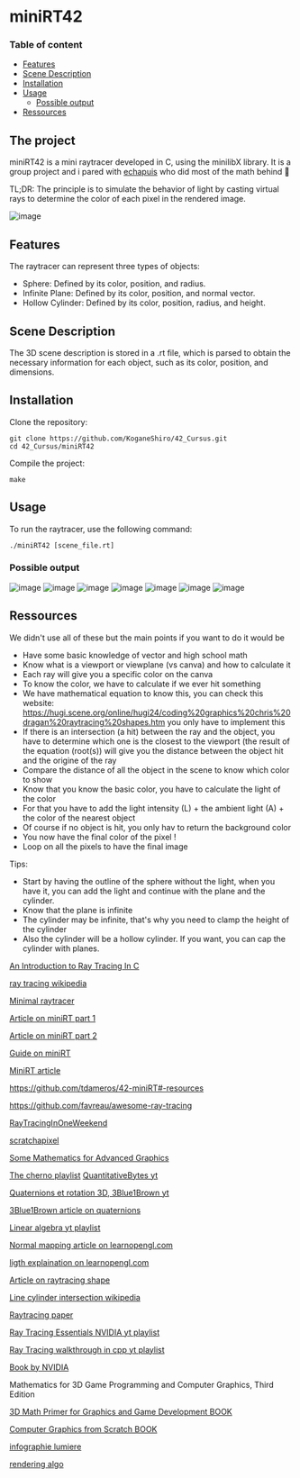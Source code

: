 # miniRT42
### Table of content
- [Features](#features)
- [Scene Description](#scene-description)
- [Installation](#installation)
- [Usage](#usage)
  - [Possible output](#possible-output)
- [Ressources](#ressources)

## The project
miniRT42 is a mini raytracer developed in C, using the minilibX library.
It is a group project and i pared with [echapuis](https://github.com/Asa973) who did most of the math behind 🤣

TL;DR:
The principle is to simulate the behavior of light by casting virtual rays to determine the color of each pixel in the rendered image.

![image](https://github.com/user-attachments/assets/e451036e-c45b-41d8-9cb8-3261a9a671da)

## Features

The raytracer can represent three types of objects:

-  Sphere: Defined by its color, position, and radius.  
-  Infinite Plane: Defined by its color, position, and normal vector.
-  Hollow Cylinder: Defined by its color, position, radius, and height.

## Scene Description

The 3D scene description is stored in a .rt file, which is parsed to obtain the necessary information for each object, such as its color, position, and dimensions.

## Installation

  Clone the repository:
```
git clone https://github.com/KoganeShiro/42_Cursus.git
cd 42_Cursus/miniRT42
```

Compile the project:

```
make
```

## Usage

To run the raytracer, use the following command:
```
./miniRT42 [scene_file.rt]
```

### Possible output
![image](https://github.com/user-attachments/assets/6df9cc9b-9c9d-4a0f-a660-65e3512fc59c)
![image](https://github.com/user-attachments/assets/2fc79a5d-1a66-495f-b023-c9e604a2ee33)
![image](https://github.com/user-attachments/assets/afbb985c-15f5-4cd9-8346-aebf5293dbec)
![image](https://github.com/user-attachments/assets/1c7872aa-e493-450e-b1e7-c979aad3dd22)
![image](https://github.com/user-attachments/assets/ae50be91-bc8b-4282-acff-4a7d4c9bd7d4)
![image](https://github.com/user-attachments/assets/23d948a5-7414-42bd-ba3e-dab65469b76a)
![image](https://github.com/user-attachments/assets/562fea3e-765c-4f9e-9cac-0c1399ae6f23)


## Ressources
We didn't use all of these but the main points if you want to do it would be
- Have some basic knowledge of vector and high school math
- Know what is a viewport or viewplane (vs canva) and how to calculate it
- Each ray will give you a specific color on the canva
- To know the color, we have to calculate if we ever hit something
- We have mathematical equation to know this, you can check this website: https://hugi.scene.org/online/hugi24/coding%20graphics%20chris%20dragan%20raytracing%20shapes.htm you only have to implement this
- If there is an intersection (a hit) between the ray and the object, you have to determine which one is the closest to the viewport (the result of the equation (root(s)) will give you the distance between the object hit and the origine of the ray
- Compare the distance of all the object in the scene to know which color to show
- Know that you know the basic color, you have to calculate the light of the color
- For that you have to add the light intensity (L) + the ambient light (A) + the color of the nearest object
- Of course if no object is hit, you only hav to return the background color
- You now have the final color of the pixel !
- Loop on all the pixels to have the final image

Tips:
 - Start by having the outline of the sphere without the light, when you have it, you can add the light and continue with the plane and the cylinder.
 - Know that the plane is infinite
 - The cylinder may be infinite, that's why you need to clamp the height of the cylinder
 - Also the cylinder will be a hollow cylinder. If you want, you can cap the cylinder with planes.

[An Introduction to Ray Tracing In C](https://www.jakobmaier.at/posts/raytracing/#top)

[ray tracing wikipedia](https://en.wikipedia.org/wiki/Ray_tracing_(graphics))

[Minimal raytracer](https://medium.com/swlh/a-minimal-raytracer-for-you-to-mess-with-and-learn-from-4502115519cc)


[Article on miniRT part 1](https://medium.com/@iremoztimur07/building-a-minirt-42-project-part-1-ae7a00aebdb9)

[Article on miniRT part 2](https://medium.com/@iremoztimur07/minirt-shading-algorithms-part-2-6c46e6d81fbd)

[Guide on miniRT](https://42-cursus.gitbook.io/guide/rank-04/minirt)

[MiniRT article](https://haglobah.github.io/Mastering-42/holy_graph/miniRT.html)


https://github.com/tdameros/42-miniRT#-resources

https://github.com/favreau/awesome-ray-tracing


[RayTracingInOneWeekend](https://raytracing.github.io/books/RayTracingInOneWeekend.html)

[scratchapixel](https://www.scratchapixel.com/index.html)

[Some Mathematics for Advanced Graphics](https://www.cl.cam.ac.uk/teaching/1999/AGraphHCI/SMAG/node1.html)

[The cherno playlist](https://www.youtube.com/watch?v=FiYDkMZCSF4&list=PLlrATfBNZ98edc5GshdBtREv5asFW3yXl&index=11)
[QuantitativeBytes yt](https://www.youtube.com/@QuantitativeBytes)

[Quaternions et rotation 3D, 3Blue1Brown yt](https://www.youtube.com/watch?v=zjMuIxRvygQ)

[3Blue1Brown article on quaternions](https://eater.net/quaternions)

[Linear algebra yt playlist](https://www.youtube.com/playlist?list=PLZHQObOWTQDPD3MizzM2xVFitgF8hE_ab)


[Normal mapping article on learnopengl.com](https://learnopengl.com/Advanced-Lighting/Normal-Mapping)

[ligth explaination on learnopengl.com](https://learnopengl.com/Lighting/Basic-Lighting)

[Article on raytracing shape](https://hugi.scene.org/online/hugi24/coding%20graphics%20chris%20dragan%20raytracing%20shapes.htm)

[Line cylinder intersection wikipedia](https://en.m.wikipedia.org/wiki/Line-cylinder_intersection)


[Raytracing paper](https://www.doc.ic.ac.uk/~dfg/graphics/graphics2008/GraphicsLecture09.pdf)


[Ray Tracing Essentials NVIDIA yt playlist](https://www.youtube.com/watch?v=gBPNO6ruevk&list=PL5B692fm6--sgm8Uiava0IIvUojjFOCSR)


[Ray Tracing walkthrough in cpp yt playlist](https://www.youtube.com/watch?v=lXlXqUEEJ94&list=PLlrATfBNZ98edc5GshdBtREv5asFW3yXl&index=7)


[Book by NVIDIA](https://www.realtimerendering.com/raytracinggems/)

Mathematics for 3D Game Programming and Computer Graphics, Third Edition

[3D Math Primer for Graphics and Game Development BOOK](https://gamemath.com/book/intro.html)

[Computer Graphics from Scratch BOOK](https://www.gabrielgambetta.com/computer-graphics-from-scratch/)

[infographie lumiere](http://nicolas.janey.free.fr/Physique/Physique.htm)

[rendering algo](https://www.aortiz.me/2018/12/21/CG.html)
